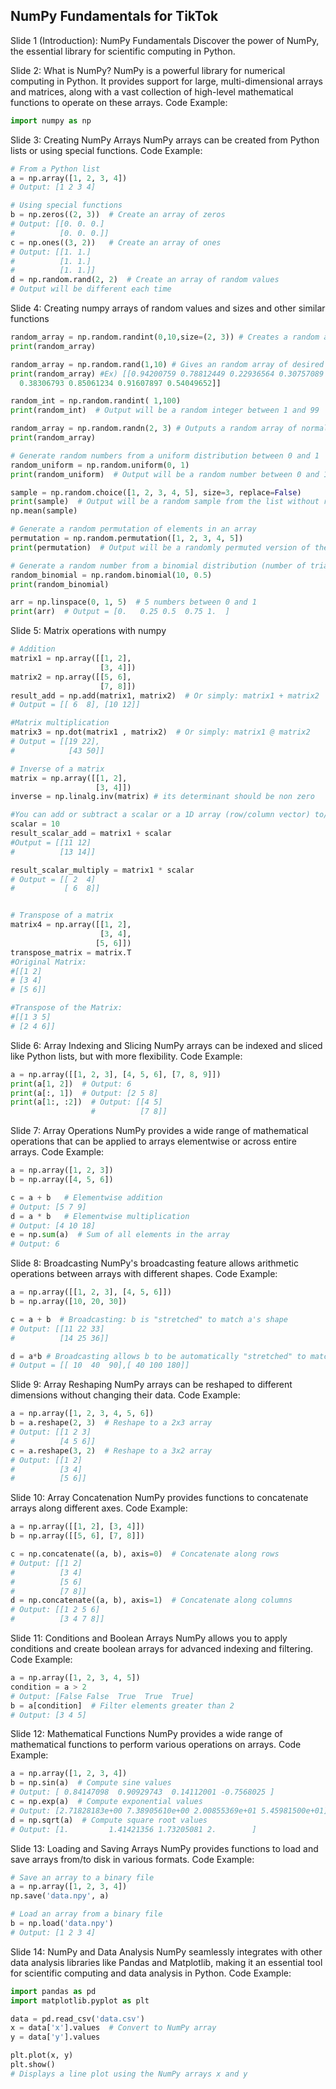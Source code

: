 ## NumPy Fundamentals for TikTok

Slide 1 (Introduction): NumPy Fundamentals Discover the power of NumPy, the essential library for scientific computing in Python.

Slide 2: What is NumPy? NumPy is a powerful library for numerical computing in Python. It provides support for large, multi-dimensional arrays and matrices, along with a vast collection of high-level mathematical functions to operate on these arrays. Code Example:

```python
import numpy as np
```

Slide 3: Creating NumPy Arrays NumPy arrays can be created from Python lists or using special functions. Code Example:

```python
# From a Python list
a = np.array([1, 2, 3, 4])
# Output: [1 2 3 4]

# Using special functions
b = np.zeros((2, 3))  # Create an array of zeros
# Output: [[0. 0. 0.]
#          [0. 0. 0.]]
c = np.ones((3, 2))   # Create an array of ones
# Output: [[1. 1.]
#          [1. 1.]
#          [1. 1.]]
d = np.random.rand(2, 2)  # Create an array of random values
# Output will be different each time
```
Slide 4: Creating numpy arrays of random values and sizes and other similar functions
```python
random_array = np.random.randint(0,10,size=(2, 3)) # Creates a random array of size 2x3 and values ranging from 0 to 10
print(random_array)

random_array = np.random.rand(1,10) # Gives an random array of desired size 1x10 and random values
print(random_array) #Ex) [[0.94200759 0.78812449 0.22936564 0.30757089 0.28442394 0.49795422
  0.38306793 0.85061234 0.91607897 0.54049652]]

random_int = np.random.randint( 1,100)
print(random_int)  # Output will be a random integer between 1 and 99

random_array = np.random.randn(2, 3) # Outputs a random array of normal distribution and desired size 
print(random_array)

# Generate random numbers from a uniform distribution between 0 and 1
random_uniform = np.random.uniform(0, 1)
print(random_uniform)  # Output will be a random number between 0 and 1

sample = np.random.choice([1, 2, 3, 4, 5], size=3, replace=False)
print(sample)  # Output will be a random sample from the list without repetition
np.mean(sample)

# Generate a random permutation of elements in an array
permutation = np.random.permutation([1, 2, 3, 4, 5])
print(permutation)  # Output will be a randomly permuted version of the list

# Generate a random number from a binomial distribution (number of trials=10, probability of success=0.5)
random_binomial = np.random.binomial(10, 0.5)
print(random_binomial)

arr = np.linspace(0, 1, 5)  # 5 numbers between 0 and 1
print(arr)  # Output = [0.   0.25 0.5  0.75 1.  ]

``` 
Slide 5: Matrix operations with numpy 
```python
# Addition
matrix1 = np.array([[1, 2], 
                    [3, 4]])
matrix2 = np.array([[5, 6], 
                    [7, 8]])
result_add = np.add(matrix1, matrix2)  # Or simply: matrix1 + matrix2
# Output = [[ 6  8], [10 12]]

#Matrix multiplication
matrix3 = np.dot(matrix1 , matrix2)  # Or simply: matrix1 @ matrix2
# Output = [[19 22],
#            [43 50]]

# Inverse of a matrix
matrix = np.array([[1, 2],
                   [3, 4]])
inverse = np.linalg.inv(matrix) # its determinant should be non zero

#You can add or subtract a scalar or a 1D array (row/column vector) to/from a matrix using broadcasting.
scalar = 10
result_scalar_add = matrix1 + scalar
#Output = [[11 12]
#          [13 14]]

result_scalar_multiply = matrix1 * scalar
# Output = [[ 2  4]
#           [ 6  8]]


# Transpose of a matrix
matrix4 = np.array([[1, 2],
                    [3, 4],
                   [5, 6]])
transpose_matrix = matrix.T
#Original Matrix:
#[[1 2]
# [3 4]
# [5 6]]

#Transpose of the Matrix:
#[[1 3 5]
# [2 4 6]]
```

Slide 6: Array Indexing and Slicing NumPy arrays can be indexed and sliced like Python lists, but with more flexibility. Code Example:

```python
a = np.array([[1, 2, 3], [4, 5, 6], [7, 8, 9]])
print(a[1, 2])  # Output: 6
print(a[:, 1])  # Output: [2 5 8]
print(a[1:, :2])  # Output: [[4 5]
                  #          [7 8]]
```

Slide 7: Array Operations NumPy provides a wide range of mathematical operations that can be applied to arrays elementwise or across entire arrays. Code Example:

```python
a = np.array([1, 2, 3])
b = np.array([4, 5, 6])

c = a + b   # Elementwise addition
# Output: [5 7 9]
d = a * b   # Elementwise multiplication
# Output: [4 10 18]
e = np.sum(a)  # Sum of all elements in the array
# Output: 6
```

Slide 8: Broadcasting NumPy's broadcasting feature allows arithmetic operations between arrays with different shapes. Code Example:

```python
a = np.array([[1, 2, 3], [4, 5, 6]])
b = np.array([10, 20, 30])

c = a + b  # Broadcasting: b is "stretched" to match a's shape
# Output: [[11 22 33]
#          [14 25 36]]

d = a*b # Broadcasting allows b to be automatically "stretched" to match the dimensions of a
# Output = [[ 10  40  90],[ 40 100 180]]


```

Slide 9: Array Reshaping NumPy arrays can be reshaped to different dimensions without changing their data. Code Example:

```python
a = np.array([1, 2, 3, 4, 5, 6])
b = a.reshape(2, 3)  # Reshape to a 2x3 array
# Output: [[1 2 3]
#          [4 5 6]]
c = a.reshape(3, 2)  # Reshape to a 3x2 array
# Output: [[1 2]
#          [3 4]
#          [5 6]]
```

Slide 10: Array Concatenation NumPy provides functions to concatenate arrays along different axes. Code Example:

```python
a = np.array([[1, 2], [3, 4]])
b = np.array([[5, 6], [7, 8]])

c = np.concatenate((a, b), axis=0)  # Concatenate along rows
# Output: [[1 2]
#          [3 4]
#          [5 6]
#          [7 8]]
d = np.concatenate((a, b), axis=1)  # Concatenate along columns
# Output: [[1 2 5 6]
#          [3 4 7 8]]
```

Slide 11: Conditions and Boolean Arrays NumPy allows you to apply conditions and create boolean arrays for advanced indexing and filtering. Code Example:

```python
a = np.array([1, 2, 3, 4, 5])
condition = a > 2
# Output: [False False  True  True  True]
b = a[condition]  # Filter elements greater than 2
# Output: [3 4 5]
```

Slide 12: Mathematical Functions NumPy provides a wide range of mathematical functions to perform various operations on arrays. Code Example:

```python
a = np.array([1, 2, 3, 4])
b = np.sin(a)  # Compute sine values
# Output: [ 0.84147098  0.90929743  0.14112001 -0.7568025 ]
c = np.exp(a)  # Compute exponential values
# Output: [2.71828183e+00 7.38905610e+00 2.00855369e+01 5.45981500e+01]
d = np.sqrt(a)  # Compute square root values
# Output: [1.         1.41421356 1.73205081 2.        ]
```

Slide 13: Loading and Saving Arrays NumPy provides functions to load and save arrays from/to disk in various formats. Code Example:

```python
# Save an array to a binary file
a = np.array([1, 2, 3, 4])
np.save('data.npy', a)

# Load an array from a binary file
b = np.load('data.npy')
# Output: [1 2 3 4]
```

Slide 14: NumPy and Data Analysis NumPy seamlessly integrates with other data analysis libraries like Pandas and Matplotlib, making it an essential tool for scientific computing and data analysis in Python. Code Example:

```python
import pandas as pd
import matplotlib.pyplot as plt

data = pd.read_csv('data.csv')
x = data['x'].values  # Convert to NumPy array
y = data['y'].values

plt.plot(x, y)
plt.show()
# Displays a line plot using the NumPy arrays x and y
```
